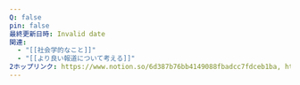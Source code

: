 ```yaml
---
Q: false
pin: false
最終更新日時: Invalid date
関連:
  - "[[社会学的なこと]]"
  - "[[より良い報道について考える]]"
2ホップリンク: https://www.notion.so/6d387b76bb4149088fbadcc7fdceb1ba, https://www.notion.so/7983a03ef02346b6bb9150a9c9c79d1a,https://www.notion.so/7983a03ef02346b6bb9150a9c9c79d1a, https://www.notion.so/e67eb6277fe346feb924e6da145e5f55
---
```

